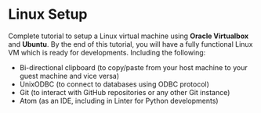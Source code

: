 # Linux Setup
Complete tutorial to setup a Linux virtual machine using **Oracle Virtualbox** and **Ubuntu**. By the end of this tutorial, you will have a fully functional Linux VM which is ready for developments. Including the following:
- Bi-directional clipboard (to copy/paste from your host machine to your guest machine and vice versa)
- UnixODBC (to connect to databases using ODBC protocol)
- Git (to interact with GitHub repositories or any other Git instance)
- Atom (as an IDE, including in Linter for Python developments)
